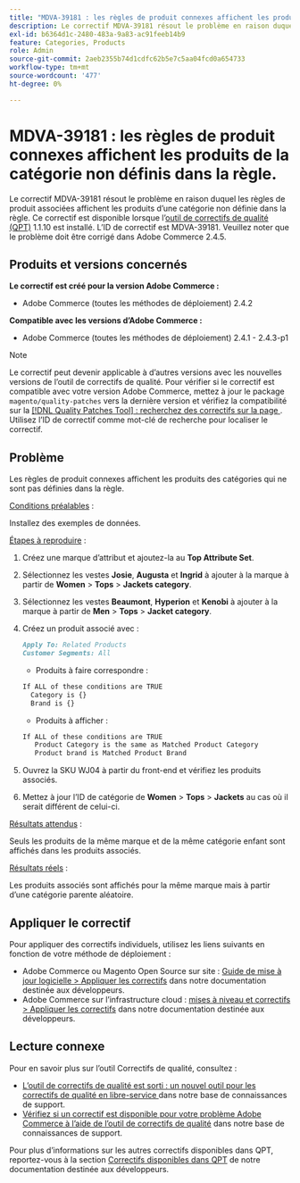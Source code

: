 ```yaml
---
title: "MDVA-39181 : les règles de produit connexes affichent les produits de la catégorie non définie dans la règle"
description: Le correctif MDVA-39181 résout le problème en raison duquel les règles de produit associées affichent les produits d’une catégorie non définie dans la règle. Ce correctif est disponible lorsque l’[outil de correctifs de qualité (QPT)](/help/announcements/adobe-commerce-announcements/magento-quality-patches-released-new-tool-to-self-serve-quality-patches.md) 1.1.10 est installé. L’ID de correctif est MDVA-39181. Veuillez noter que le problème doit être corrigé dans Adobe Commerce 2.4.5.
exl-id: b6364d1c-2480-483a-9a83-ac91feeb14b9
feature: Categories, Products
role: Admin
source-git-commit: 2aeb2355b74d1cdfc62b5e7c5aa04fcd0a654733
workflow-type: tm+mt
source-wordcount: '477'
ht-degree: 0%

---
```


# MDVA-39181 : les règles de produit connexes affichent les produits de la catégorie non définis dans la règle.

Le correctif MDVA-39181 résout le problème en raison duquel les règles de produit associées affichent les produits d’une catégorie non définie dans la règle. Ce correctif est disponible lorsque l’[outil de correctifs de qualité (QPT)](/help/announcements/adobe-commerce-announcements/magento-quality-patches-released-new-tool-to-self-serve-quality-patches.md) 1.1.10 est installé. L’ID de correctif est MDVA-39181. Veuillez noter que le problème doit être corrigé dans Adobe Commerce 2.4.5.

## Produits et versions concernés

**Le correctif est créé pour la version Adobe Commerce :**

* Adobe Commerce (toutes les méthodes de déploiement) 2.4.2

**Compatible avec les versions d’Adobe Commerce :**

* Adobe Commerce (toutes les méthodes de déploiement) 2.4.1 - 2.4.3-p1

>[!NOTE]
>
>Le correctif peut devenir applicable à d’autres versions avec les nouvelles versions de l’outil de correctifs de qualité. Pour vérifier si le correctif est compatible avec votre version Adobe Commerce, mettez à jour le package `magento/quality-patches` vers la dernière version et vérifiez la compatibilité sur la [[!DNL Quality Patches Tool] : recherchez des correctifs sur la page ](https://experienceleague.adobe.com/tools/commerce-quality-patches/index.html). Utilisez l’ID de correctif comme mot-clé de recherche pour localiser le correctif.

## Problème

Les règles de produit connexes affichent les produits des catégories qui ne sont pas définies dans la règle.

<u>Conditions préalables</u> :

Installez des exemples de données.

<u>Étapes à reproduire</u> :

1. Créez une marque d’attribut et ajoutez-la au **Top Attribute Set**.
1. Sélectionnez les vestes **Josie**, **Augusta** et **Ingrid** à ajouter à la marque à partir de **Women** > **Tops** > **Jackets category**.
1. Sélectionnez les vestes **Beaumont**, **Hyperion** et **Kenobi** à ajouter à la marque à partir de **Men** > **Tops** > **Jacket category**.
1. Créez un produit associé avec :

   ```markdown
   Apply To: Related Products
   Customer Segments: All
   ```

   * Produits à faire correspondre :

   ```markdown
   If ALL of these conditions are TRUE
     Category is {}
     Brand is {}
   ```

   * Produits à afficher :

   ```markdown
   If ALL of these conditions are TRUE
      Product Category is the same as Matched Product Category
      Product brand is Matched Product Brand
   ```

1. Ouvrez la SKU WJ04 à partir du front-end et vérifiez les produits associés.
1. Mettez à jour l’ID de catégorie de **Women** > **Tops** > **Jackets** au cas où il serait différent de celui-ci.

<u>Résultats attendus</u> :

Seuls les produits de la même marque et de la même catégorie enfant sont affichés dans les produits associés.

<u>Résultats réels</u> :

Les produits associés sont affichés pour la même marque mais à partir d’une catégorie parente aléatoire.

## Appliquer le correctif

Pour appliquer des correctifs individuels, utilisez les liens suivants en fonction de votre méthode de déploiement :

* Adobe Commerce ou Magento Open Source sur site : [Guide de mise à jour logicielle > Appliquer les correctifs](https://experienceleague.adobe.com/en/docs/commerce-operations/tools/quality-patches-tool/usage) dans notre documentation destinée aux développeurs.
* Adobe Commerce sur l’infrastructure cloud : [mises à niveau et correctifs > Appliquer les correctifs](https://experienceleague.adobe.com/en/docs/commerce-cloud-service/user-guide/develop/upgrade/apply-patches) dans notre documentation destinée aux développeurs.

## Lecture connexe

Pour en savoir plus sur l’outil Correctifs de qualité, consultez :

* [ L’outil de correctifs de qualité est sorti : un nouvel outil pour les correctifs de qualité en libre-service ](/help/announcements/adobe-commerce-announcements/magento-quality-patches-released-new-tool-to-self-serve-quality-patches.md) dans notre base de connaissances de support.
* [Vérifiez si un correctif est disponible pour votre problème Adobe Commerce à l’aide de l’outil de correctifs de qualité](/help/support-tools/patches-available-in-qpt-tool/check-patch-for-magento-issue-with-magento-quality-patches.md) dans notre base de connaissances de support.

Pour plus d’informations sur les autres correctifs disponibles dans QPT, reportez-vous à la section [Correctifs disponibles dans QPT](https://experienceleague.adobe.com/tools/commerce-quality-patches/index.html) de notre documentation destinée aux développeurs.
